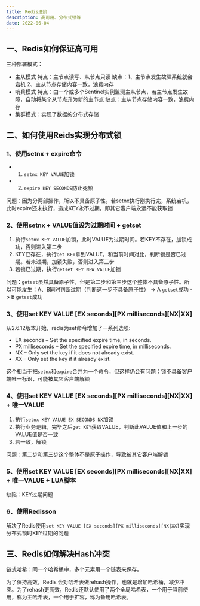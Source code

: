 ```yaml
---
title: Redis进阶
description: 高可用、分布式锁等
date: 2022-06-04
---
```


## 一、Redis如何保证高可用

三种部署模式：

- 主从模式
    特点：主节点读写、从节点只读
    缺点：1、主节点发生故障系统就会宕机 2、主从节点存储内容一致，浪费内存
- 哨兵模式
    特点：由一个或多个Sentinel实例监测主从节点，若主节点发生故障，自动将某个从节点升为新的主节点
    缺点：主从节点存储内容一致，浪费内存
- 集群模式：实现了数据的分布式存储

## 二、如何使用Reids实现分布式锁

### 1、使用setnx + expire命令

- 1. `setnx KEY VALUE`加锁
- 2. `expire KEY SECONDS`防止死锁

问题：因为分两部操作，所以不具备原子性。若setnx执行刚执行完，系统宕机，此时expire还未执行，造成KEY永不过期，即其它客户端永远不能获取锁

### 2、使用setnx + VALUE值设为过期时间 + getset

1. 执行`setnx KEY VALUE`加锁，此时VALUE为过期时间。若KEY不存在，加锁成功，否则进入第二步
2. KEY已存在，执行`get KEY`拿到VALUE，和当前时间对比，判断锁是否已过期。若未过期，加锁失败，否则进入第三步
3. 若锁已过期，执行`getset KEY NEW_VALUE`加锁

问题：`getset`虽然具备原子性，但是第二步和第三步这个整体不具备原子性。所以可能发生：A、B同时判断过期（判断这一步不具备原子性） -> A `getset`成功 -> B `getset`成功

### 3、使用set KEY VALUE [EX seconds][PX milliseconds][NX|XX]

从2.6.12版本开始，redis为set命令增加了一系列选项:

- EX seconds – Set the specified expire time, in seconds.
- PX milliseconds – Set the specified expire time, in milliseconds.
- NX – Only set the key if it does not already exist.
- XX – Only set the key if it already exist.

这个相当于把`setnx`和`expire`合并为一个命令，但这样仍会有问题：锁不具备客户端唯一标识，可能被其它客户端解锁

### 4、使用set KEY VALUE [EX seconds][PX milliseconds][NX|XX] + 唯一VALUE

1. 执行`setnx KEY VALUE EX SECONDS NX`加锁
2. 执行业务逻辑，完毕之后`get KEY`获取VALUE，判断此VALUE值和上一步的VALUE值是否一致
3. 若一致，解锁

问题：第二步和第三步这个整体不是原子操作，导致被其它客户端解锁

### 5、使用set KEY VALUE [EX seconds][PX milliseconds][NX|XX] + 唯一VALUE + LUA脚本

缺陷：KEY过期问题

### 6、使用Redisson

解决了Redis使用`set KEY VALUE [EX seconds][PX milliseconds][NX|XX]`实现分布式锁时KEY过期的问题

## 三、Redis如何解决Hash冲突

链式哈希：同一个哈希桶中，多个元素用一个链表来保存。

为了保持高效，Redis 会对哈希表做rehash操作，也就是增加哈希桶，减少冲突。为了rehash更高效，Redis还默认使用了两个全局哈希表，一个用于当前使用，称为主哈希表，一个用于扩容，称为备用哈希表。
